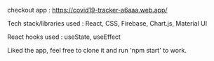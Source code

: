 checkout app : https://covid19-tracker-a6aaa.web.app/

Tech stack/libraries used : React, CSS, Firebase, Chart.js, Material UI

React hooks used : useState, useEffect

Liked the app, feel free to clone it and run 'npm start' to work.
